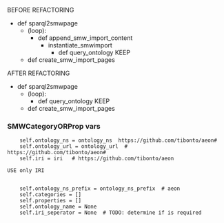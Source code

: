 BEFORE REFACTORING
* def sparql2smwpage
    * (loop): 
        * def append_smw_import_content
            * instantiate_smwimport
                * def query_ontology  KEEP
    * def create_smw_import_pages
    
    
AFTER REFACTORING

* def sparql2smwpage
    * (loop): 
        * def query_ontology  KEEP
    * def create_smw_import_pages




### SMWCategoryORProp vars
        self.ontology_ns = ontology_ns  https://github.com/tibonto/aeon#
        self.ontology_url = ontology_url  # https://github.com/tibonto/aeon#
        self.iri = iri   # https://github.com/tibonto/aeon

    USE only IRI


        self.ontology_ns_prefix = ontology_ns_prefix  # aeon
        self.categories = []
        self.properties = []
        self.ontology_name = None
        self.iri_seperator = None  # TODO: determine if is required
        
